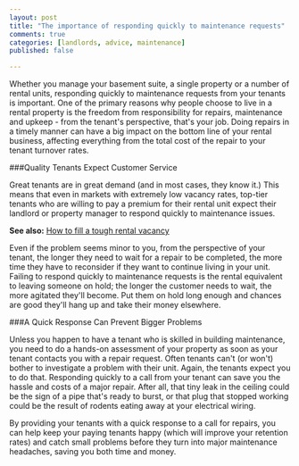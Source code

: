 ```yaml
---
layout: post
title: "The importance of responding quickly to maintenance requests"
comments: true
categories: [landlords, advice, maintenance]
published: false

---
```


Whether you manage your basement suite, a single property or a number of rental units, responding quickly to maintenance requests from your tenants is important. One of the primary reasons why people choose to live in a rental property is the freedom from responsibility for repairs, maintenance and upkeep - from the tenant's perspective, that's your job. Doing repairs in a timely manner can have a big impact on the bottom line of your rental business, affecting everything from the total cost of the repair to your tenant turnover rates.

###Quality Tenants Expect Customer Service

Great tenants are in great demand (and in most cases, they know it.) This means that even in markets with extremely low vacancy rates, top-tier tenants who are willing to pay a premium for their rental unit expect their landlord or property manager to respond quickly to maintenance issues.
 
**See also:** [How to fill a tough rental vacancy](http://www.rentobo.com/blog/what-to-do-when/) 

Even if the problem seems minor to you, from the perspective of your tenant, the longer they need to wait for a repair to be completed, the more time they have to reconsider if they want to continue living in your unit. Failing to respond quickly to maintenance requests is the rental equivalent to leaving someone on hold; the longer the customer needs to wait, the more agitated they'll become. Put them on hold long enough and chances are good they'll hang up and take their money elsewhere.

###A Quick Response Can Prevent Bigger Problems

Unless you happen to have a tenant who is skilled in building maintenance, you need to do a hands-on assessment of your property as soon as your tenant contacts you with a repair request. Often tenants can't (or won't) bother to investigate a problem with their unit. Again, the tenants expect you to do that. Responding quickly to a call from your tenant can save you the hassle and costs of a major repair. After all, that tiny leak in the ceiling could be the sign of a pipe that's ready to burst, or that plug that stopped working could be the result of rodents eating away at your electrical wiring.

By providing your tenants with a quick response to a call for repairs, you can help keep your paying tenants happy (which will improve your retention rates) and catch small problems before they turn into major maintenance headaches, saving you both time and money.